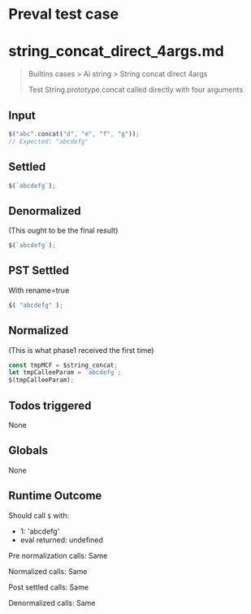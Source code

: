 # Preval test case

# string_concat_direct_4args.md

> Builtins cases > Ai string > String concat direct 4args
>
> Test String.prototype.concat called directly with four arguments

## Input

`````js filename=intro
$("abc".concat("d", "e", "f", "g"));
// Expected: "abcdefg"
`````


## Settled


`````js filename=intro
$(`abcdefg`);
`````


## Denormalized
(This ought to be the final result)

`````js filename=intro
$(`abcdefg`);
`````


## PST Settled
With rename=true

`````js filename=intro
$( "abcdefg" );
`````


## Normalized
(This is what phase1 received the first time)

`````js filename=intro
const tmpMCF = $string_concat;
let tmpCalleeParam = `abcdefg`;
$(tmpCalleeParam);
`````


## Todos triggered


None


## Globals


None


## Runtime Outcome


Should call `$` with:
 - 1: 'abcdefg'
 - eval returned: undefined

Pre normalization calls: Same

Normalized calls: Same

Post settled calls: Same

Denormalized calls: Same
